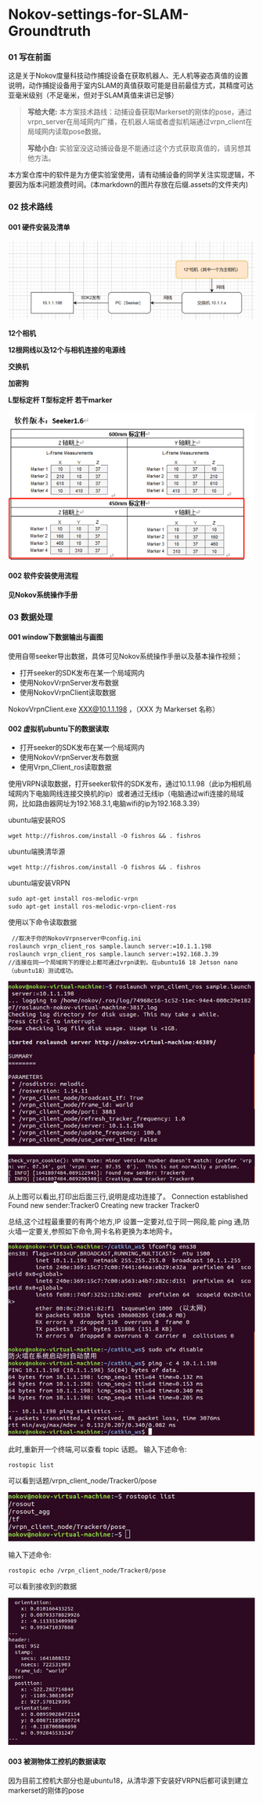 
# Nokov-settings-for-SLAM-Groundtruth

### 01 写在前面

这是关于Nokov度量科技动作捕捉设备在获取机器人、无人机等姿态真值的设置说明，动作捕捉设备用于室内SLAM的真值获取可能是目前最佳方式，其精度可达亚毫米级别（不足毫米，但对于SLAM真值来讲已足够）

>  **写给大佬:** 本方案技术路线：动捕设备获取Markerset的刚体的pose，通过vrpn_server在局域网内广播，在机器人端或者虚拟机端通过vrpn_client在局域网内读取pose数据。
>
> **写给小白:** 实验室没这动捕设备是不能通过这个方式获取真值的，请另想其他方法。

本方案仓库中的软件是为方便实验室使用，请有动捕设备的同学关注实现逻辑，不要因为版本问题浪费时间。(本markdown的图片存放在后缀.assets的文件夹内)

### 02 技术路线

#### 001 硬件安装及清单

![image-20221107215741073](README.assets/image-20221107215741073-1668689521342-3.png)

**12个相机**

**12根网线以及12个与相机连接的电源线**

**交换机**

**加密狗**

**L型标定杆 T型标定杆 若干marker** 

![1666773730160](README.assets/1666773730160-1668689635650-5.png)

#### 002 软件安装使用流程

**见Nokov系统操作手册**

### 03 数据处理

#### 001 window下数据输出与画图

使用自带seeker导出数据，具体可见Nokov系统操作手册以及基本操作视频；

- 打开seeker的SDK发布在某一个局域网内
- 使用NokovVrpnServer发布数据
- 使用NokovVrpnClient读取数据

NokovVrpnClient.exe XXX@10.1.1.198 ，（XXX 为 Markerset 名称）

#### 002 虚拟机ubuntu下的数据读取

- 打开seeker的SDK发布在某一个局域网内
- 使用NokovVrpnServer发布数据
- 使用Vrpn_Client_ros读取数据

使用VRPN读取数据，打开seeker软件的SDK发布，通过10.1.1.98（此ip为相机局域网内下电脑网线连接交换机的ip）或者通过无线ip（电脑通过wifi连接的局域网，比如路由器网址为192.168.3.1,电脑wifi的ip为192.168.3.39）

ubuntu端安装ROS

```shell
wget http://fishros.com/install -O fishros && . fishros
```

ubuntu端换清华源

```shell
wget http://fishros.com/install -O fishros && . fishros
```

ubuntu端安装VRPN

```
sudo apt-get install ros-melodic-vrpn
sudo apt-get install ros-melodic-vrpn-client-ros
```

使用以下命令读取数据

```
 //取决于你的NokovVrpnserver中config.ini
roslaunch vrpn_client_ros sample.launch server:=10.1.1.198     
roslaunch vrpn_client_ros sample.launch server:=192.168.3.39   
//连接在同一个局域网下的理论上都可通过vrpn读到，在ubuntu16 18 Jetson nano（ubuntu18）测试成功。
```

![image-20221117211852348](README.assets/image-20221117211852348.png)

![image-20221117211917275](README.assets/image-20221117211917275.png)

从上图可以看出,打印出后面三行,说明是成功连接了。
Connection established
Found new sender:Tracker0
Creating new tracker Tracker0

总结,这个过程最重要的有两个地方,IP 设置一定要对,位于同一网段,能 ping
通,防火墙一定要关,参照如下命令,网卡名称更换为本地网卡。

![image-20221117211952044](README.assets/image-20221117211952044.png)

此时,重新开一个终端,可以查看 topic 话题。
输入下述命令:

```
rostopic list
```

可以看到话题/vrpn_client_node/Tracker0/pose

![image-20221117212033222](README.assets/image-20221117212033222.png)

输入下述命令:

```
rostopic echo /vrpn_client_node/Tracker0/pose
```

可以看到接收到的数据

![image-20221117212052478](README.assets/image-20221117212052478.png)

#### 003 被测物体工控机的数据读取

因为目前工控机大部分也是ubuntu18，从清华源下安装好VRPN后都可读到建立markerset的刚体的pose
